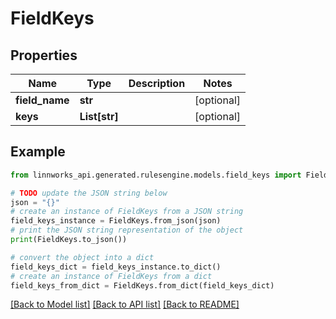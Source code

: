 # FieldKeys


## Properties

Name | Type | Description | Notes
------------ | ------------- | ------------- | -------------
**field_name** | **str** |  | [optional] 
**keys** | **List[str]** |  | [optional] 

## Example

```python
from linnworks_api.generated.rulesengine.models.field_keys import FieldKeys

# TODO update the JSON string below
json = "{}"
# create an instance of FieldKeys from a JSON string
field_keys_instance = FieldKeys.from_json(json)
# print the JSON string representation of the object
print(FieldKeys.to_json())

# convert the object into a dict
field_keys_dict = field_keys_instance.to_dict()
# create an instance of FieldKeys from a dict
field_keys_from_dict = FieldKeys.from_dict(field_keys_dict)
```
[[Back to Model list]](../README.md#documentation-for-models) [[Back to API list]](../README.md#documentation-for-api-endpoints) [[Back to README]](../README.md)



